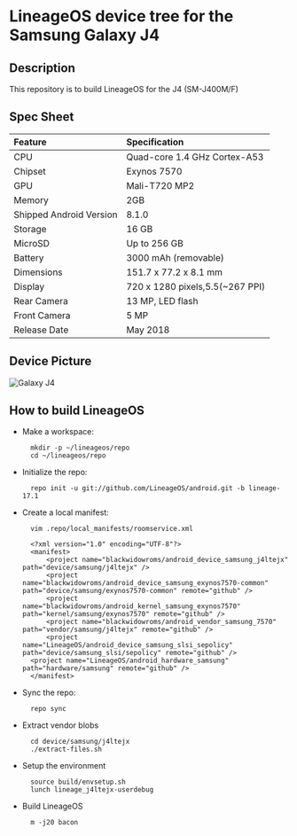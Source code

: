 # LineageOS device tree for the Samsung Galaxy J4

Description
-----------

This repository is to build LineageOS for the J4 (SM-J400M/F)
## Spec Sheet

| Feature                 | Specification                     |
| :---------------------- | :-------------------------------- |
| CPU                     | Quad-core 1.4 GHz Cortex-A53      |
| Chipset                 | Exynos 7570                       |
| GPU                     | Mali-T720 MP2                     |
| Memory                  | 2GB	                              |
| Shipped Android Version | 8.1.0                             |
| Storage                 | 16 GB                             |
| MicroSD                 | Up to 256 GB                      |
| Battery                 | 3000 mAh (removable)              |
| Dimensions              | 151.7 x 77.2 x 8.1 mm             |
| Display                 | 720 x 1280 pixels,5.5(~267 PPI)     |
| Rear Camera             | 13 MP, LED flash                  |
| Front Camera            | 5 MP                              |
| Release Date            | May 2018                          |

## Device Picture

![Galaxy J4](https://prods.tugadgetshop.com/350/samsung-galaxy-j4-color-negro-frontal.jpg) 

How to build LineageOS
----------------------

* Make a workspace:

        mkdir -p ~/lineageos/repo
        cd ~/lineageos/repo

* Initialize the repo:

        repo init -u git://github.com/LineageOS/android.git -b lineage-17.1

* Create a local manifest:

        vim .repo/local_manifests/roomservice.xml

        <?xml version="1.0" encoding="UTF-8"?>
        <manifest>
            <project name="blackwidowroms/android_device_samsung_j4ltejx" path="device/samsung/j4ltejx" />
            <project name="blackwidowroms/android_device_samsung_exynos7570-common" path="device/samsung/exynos7570-common" remote="github" />
            <project name="blackwidowroms/android_kernel_samsung_exynos7570" path="kernel/samsung/exynos7570" remote="github" />
            <project name="blackwidowroms/android_vendor_samsung_7570" path="vendor/samsung/j4ltejx" remote="github" />
            <project name="LineageOS/android_device_samsung_slsi_sepolicy" path="device/samsung_slsi/sepolicy" remote="github" />
	    <project name="LineageOS/android_hardware_samsung" path="hardware/samsung" remote="github" />
        </manifest>

* Sync the repo:

        repo sync

* Extract vendor blobs

        cd device/samsung/j4ltejx
        ./extract-files.sh

* Setup the environment

        source build/envsetup.sh
        lunch lineage_j4ltejx-userdebug

* Build LineageOS

        m -j20 bacon
